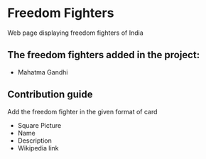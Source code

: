 # Freedom Fighters
Web page displaying freedom fighters of India

## The freedom fighters added in the project:
- Mahatma Gandhi

## Contribution guide
Add the freedom fighter in the given format of card
- Square Picture
- Name
- Description
- Wikipedia link